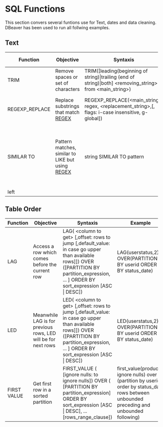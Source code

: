 # SQL Functions

This section convers several funtions use for Text, dates and data cleaning. DBeaver has been used to run all follwing examples.

## Text

|Function|Objective|Syntaxis|Example|Example Result|
|--------|---------|--------|-------|--------------|
  |TRIM|Remove spaces or set of characters|TRIM([leading(beginning of string)\|trailing (end of string)\|both] <removing_string> from <main_string>)|trim(trailing 'st' from 'test')|te|
|REGEXP_REPLACE|Replace substrings that match [REGEX](https://github.com/DeliaDelAguila/Catalog/blob/master/Theory/Regular%20Expressions.md)|REGEXP_REPLACE(<main_string>, regex, <replacement_string>,[, flags: i-case insensitive, g-global])|<li>REGEXP_REPLACE('ABC12345xyz','[[:digit:]]','') </li> <li>REGEXP_REPLACE('This  is    a   test   string','( ){2,}',' ')</li>|<li>ABCxyz</li> <li>This is a test string</li>|
|SIMILAR TO|Pattern matches, similar to LIKE but using [REGEX](https://github.com/DeliaDelAguila/Catalog/blob/master/Theory/Regular%20Expressions.md)|string SIMILAR TO pattern|ID similar to '(P10_\|P110)'|P101, P102, P103, P104, P105, P106, P107, P108, P109, P110|
| left



## Table Order

|Function|Objective|Syntaxis|Example|Example Result|
|--------|---------|--------|-------|--------------|
|LAG|Access a row which comes before the current row| LAG( \<column to get> [,offset: rows to jump [,default_value: in case go upper than available rows]]) OVER ([PARTITION BY partition_expression, ... ] ORDER BY sort_expression [ASC \| DESC])|LAG(userstatus,2) OVER(PARTITION BY userid ORDER BY status_date)|userid - userstatus - previous_userstatus|
|LED|Meanwhile LAG is for previous rows, LED will be for next rows| LED( \<column to get> [,offset: rows to jump [,default_value: in case go upper than available rows]]) OVER ([PARTITION BY partition_expression, ... ] ORDER BY sort_expression [ASC \| DESC])|LED(userstatus,2) OVER(PARTITION BY userid ORDER BY status_date)|userid - userstatus - next_userstatus|
|FIRST VALUE|Get first row in a sorted partition|FIRST_VALUE ( <value to get> [ignore nulls: to ignore nulls])  OVER ( [PARTITION BY partition_expression] ORDER BY sort_expression [ASC \| DESC], ... [rows_range_clause])|first_value(productid ignore nulls) over (partition by userid order by status_date rows between unbounded preceding and unbounded following)|[Reference](http://www.postgresqltutorial.com/postgresql-first_value-function/)

